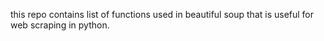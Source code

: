 this repo contains list of functions used in beautiful soup that is useful for web scraping in python.
